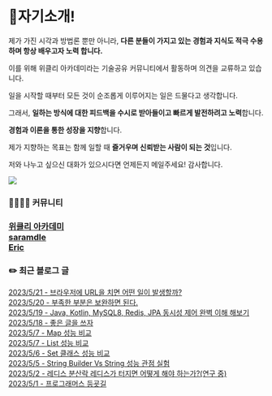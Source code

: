 
<h1>🙋자기소개!</h1>

제가 가진 시각과 방법론 뿐만 아니라, **다른 분들이 가지고 있는 경험과 지식도 적극 수용하며 항상 배우고자 노력 합니다.**

이를 위해 위클리 아카데미라는 기술공유 커뮤니티에서  활동하며 의견을 교류하고 있습니다.

일을 시작할 때부터 모든 것이 순조롭게 이루어지는 일은 드물다고 생각합니다. 

그래서, **일하는 방식에 대한 피드백을 수시로 받아들이고 빠르게 발전하려고 노력**합니다. 

**경험과 이론을 통한 성장을 지향**합니다.

제가 지향하는 목표는 함께 일할 때 **즐거우며 신뢰받는 사람이 되는 것**입니다.

저와 나누고 싶으신 대화가 있으시다면 언제든지 메일주세요! 감사합니다.


![](https://github-profile-trophy.vercel.app/?username=jungmini0601&theme=flat&no-frame=true&margin-w=30)

<h3>  👨‍👨‍👦‍👦 커뮤니티 <h3>

[위클리 아카데미](https://www.weekly.ac/) <br>
[saramdle](https://discord.gg/aupDwXxfnc) <br>
[Eric](https://discord.com/invite/7qNA6tG) <br>

<h3>✏️ 최근 블로그 글</h3> 

[2023/5/21 - 브라우저에 URL을 치면 어떤 일이 발생할까?](https://jungmini-laboratory.tistory.com/58) <br>
[2023/5/20 - 부족한 부분은 보완하면 된다.](https://jungmini-laboratory.tistory.com/57) <br>
[2023/5/19 - Java, Kotlin, MySQL8, Redis, JPA 동시성 제어 완벽 이해 해보기](https://jungmini-laboratory.tistory.com/56) <br>
[2023/5/18 - 좋은 글을 쓰자](https://jungmini-laboratory.tistory.com/55) <br>
[2023/5/7 - Map 성능 비교](https://jungmini-laboratory.tistory.com/52) <br>
[2023/5/7 - List 성능 비교](https://jungmini-laboratory.tistory.com/51) <br>
[2023/5/6 - Set 클래스 성능 비교](https://jungmini-laboratory.tistory.com/50) <br>
[2023/5/5 - String Builder Vs String 성능 관점 실험](https://jungmini-laboratory.tistory.com/49) <br>
[2023/5/2 - 레디스 분산락 레디스가 터지면 어떻게 해야 하는가?(연구 중)](https://jungmini-laboratory.tistory.com/47) <br>
[2023/5/1 - 프로그래머스 등굣길](https://jungmini-laboratory.tistory.com/45) <br>
